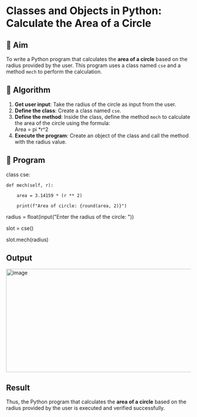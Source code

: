# Classes and Objects in Python: Calculate the Area of a Circle

## 🎯 Aim
To write a Python program that calculates the **area of a circle** based on the radius provided by the user. This program uses a class named `cse` and a method `mech` to perform the calculation.

## 🧠 Algorithm
1. **Get user input**: Take the radius of the circle as input from the user.
2. **Define the class**: Create a class named `cse`.
3. **Define the method**: Inside the class, define the method `mech` to calculate the area of the circle using the formula:  
   Area = pi *r^2 
4. **Execute the program**: Create an object of the class and call the method with the radius value.

## 🧾 Program

class cse:

    def mech(self, r):

        area = 3.14159 * (r ** 2)
        
        print(f"Area of circle: {round(area, 2)}")

radius = float(input("Enter the radius of the circle: "))

slot = cse()

slot.mech(radius)

## Output
<img width="1143" height="281" alt="image" src="https://github.com/user-attachments/assets/47802faf-6e61-423a-b90a-682caab720e5" />

## Result
Thus, the Python program that calculates the **area of a circle** based on the radius provided by the user is executed and verified successfully.

